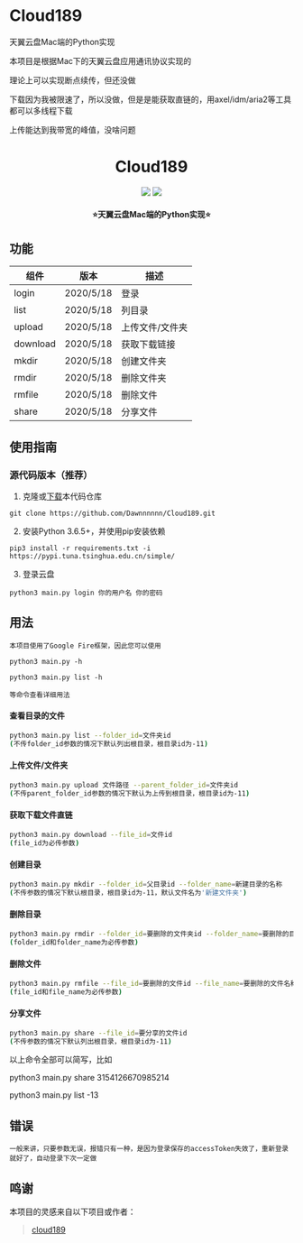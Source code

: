 # Cloud189
天翼云盘Mac端的Python实现

本项目是根据Mac下的天翼云盘应用通讯协议实现的

理论上可以实现断点续传，但还没做

下载因为我被限速了，所以没做，但是是能获取直链的，用axel/idm/aria2等工具都可以多线程下载

上传能达到我带宽的峰值，没啥问题


<h1 align="center">Cloud189</h1>

<p align="center">
<img src="https://img.shields.io/badge/version-2020.05.18-green.svg?longCache=true&style=for-the-badge">
<img src="https://img.shields.io/badge/license-GPLV3-blue.svg?longCache=true&style=for-the-badge">
</p>

<h4 align="center">⭐天翼云盘Mac端的Python实现⭐</h4>

<!-- <p align="center">
<img src="resources/demo.png" width="750">
</p> -->

## 功能

|组件                |版本           |描述                          |
|--------------------|---------------|------------------------------|
|login               |2020/5/18      |登录                           |
|list                |2020/5/18      |列目录                          |
|upload              |2020/5/18      |上传文件/文件夹                  |
|download            |2020/5/18      |获取下载链接                     |
|mkdir               |2020/5/18      |创建文件夹                      |
|rmdir               |2020/5/18      |删除文件夹                      |
|rmfile              |2020/5/18      |删除文件                        |
|share               |2020/5/18      |分享文件                        |


## 使用指南

### 源代码版本（推荐）

1. 克隆或[下载](https://github.com/Dawnnnnnn/Cloud189/archive/master.zip)本代码仓库

```
git clone https://github.com/Dawnnnnnn/Cloud189.git

```

2. 安装Python 3.6.5+，并使用pip安装依赖

```
pip3 install -r requirements.txt -i https://pypi.tuna.tsinghua.edu.cn/simple/ 
```

3. 登录云盘

```
python3 main.py login 你的用户名 你的密码
```



## 用法

    本项目使用了Google Fire框架，因此您可以使用

    python3 main.py -h

    python3 main.py list -h

    等命令查看详细用法




#### 查看目录的文件
```bash
python3 main.py list --folder_id=文件夹id
(不传folder_id参数的情况下默认列出根目录，根目录id为-11)
```

#### 上传文件/文件夹
```bash
python3 main.py upload 文件路径 --parent_folder_id=文件夹id
(不传parent_folder_id参数的情况下默认为上传到根目录，根目录id为-11)
```

#### 获取下载文件直链
```bash
python3 main.py download --file_id=文件id
(file_id为必传参数)
```

#### 创建目录
```bash
python3 main.py mkdir --folder_id=父目录id --folder_name=新建目录的名称
(不传参数的情况下默认根目录，根目录id为-11，默认文件名为'新建文件夹')
```

#### 删除目录
```bash
python3 main.py rmdir --folder_id=要删除的文件夹id --folder_name=要删除的目录的名称
(folder_id和folder_name为必传参数)
```

#### 删除文件
```bash
python3 main.py rmfile --file_id=要删除的文件id --file_name=要删除的文件名称
(file_id和file_name为必传参数)
```

#### 分享文件
```bash
python3 main.py share --file_id=要分享的文件id
(不传参数的情况下默认列出根目录，根目录id为-11)
```

以上命令全部可以简写，比如

python3 main.py share 3154126670985214

python3 main.py list -13





## 错误

    一般来讲，只要参数无误，报错只有一种，是因为登录保存的accessToken失效了，重新登录就好了，自动登录下次一定做

## 鸣谢

本项目的灵感来自以下项目或作者：

> [cloud189](https://github.com/Aruelius/cloud189)
